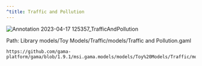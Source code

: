 ```yaml
---
^title: Traffic and Pollution
---
```


![Annotation 2023-04-17 125357_TrafficAndPollution](https://user-images.githubusercontent.com/4437331/232465236-6430aa68-51eb-4ed6-a4b9-57e227675f46.png)

Path: Library models/Toy Models/Traffic/models/Traffic and Pollution.gaml


```gaml reference
https://github.com/gama-platform/gama/blob/1.9.1/msi.gama.models/models/Toy%20Models/Traffic/models/Traffic%20and%20Pollution.gaml
```
